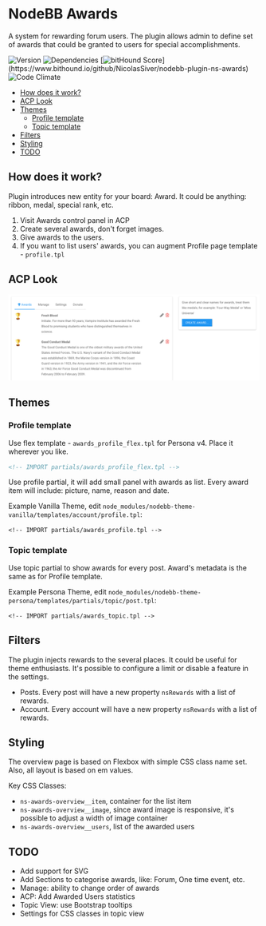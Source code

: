 # NodeBB Awards

A system for rewarding forum users. The plugin allows admin to define set of awards that could be granted to users for special accomplishments.

![Version](https://img.shields.io/npm/v/nodebb-plugin-ns-awards.svg)
![Dependencies](https://david-dm.org/NicolasSiver/nodebb-plugin-ns-awards.svg)
[![bitHound Score](https://www.bithound.io/github/NicolasSiver/nodebb-plugin-ns-awards/badges/score.svg?)](https://www.bithound.io/github/NicolasSiver/nodebb-plugin-ns-awards)
![Code Climate](https://img.shields.io/codeclimate/github/NicolasSiver/nodebb-plugin-ns-awards.svg)

<!-- START doctoc generated TOC please keep comment here to allow auto update -->
<!-- DON'T EDIT THIS SECTION, INSTEAD RE-RUN doctoc TO UPDATE -->
 

- [How does it work?](#how-does-it-work)
- [ACP Look](#acp-look)
- [Themes](#themes)
  - [Profile template](#profile-template)
  - [Topic template](#topic-template)
- [Filters](#filters)
- [Styling](#styling)
- [TODO](#todo)

<!-- END doctoc generated TOC please keep comment here to allow auto update -->

## How does it work?

Plugin introduces new entity for your board: Award. It could be anything: ribbon, medal, special rank, etc.

1. Visit Awards control panel in ACP
2. Create several awards, don't forget images.
3. Give awards to the users.
4. If you want to list users' awards, you can augment Profile page template - `profile.tpl`

## ACP Look

![Admin Panel View](screenshot.png)

## Themes

### Profile template

Use flex template - `awards_profile_flex.tpl` for Persona v4. Place it wherever you like.

```html
<!-- IMPORT partials/awards_profile_flex.tpl -->
```

Use profile partial, it will add small panel with awards as list. Every award item will include: picture, name, reason and date.

Example Vanilla Theme, edit `node_modules/nodebb-theme-vanilla/templates/account/profile.tpl`:

    <!-- IMPORT partials/awards_profile.tpl -->
    
### Topic template

Use topic partial to show awards for every post. Award's metadata is the same as for Profile template.

Example Persona Theme, edit `node_modules/nodebb-theme-persona/templates/partials/topic/post.tpl`:

    <!-- IMPORT partials/awards_topic.tpl -->

## Filters

The plugin injects rewards to the several places. It could be useful for theme enthusiasts. 
It's possible to configure a limit or disable a feature in the settings.

- Posts. Every post will have a new property `nsRewards` with a list of rewards.
- Account. Every account will have a new property `nsRewards` with a list of rewards.

## Styling

The overview page is based on Flexbox with simple CSS class name set. 
Also, all layout is based on em values.

Key CSS Classes:

- `ns-awards-overview__item`, container for the list item
- `ns-awards-overview__image`, since award image is responsive, it's possible to adjust a width of image container
- `ns-awards-overview__users`, list of the awarded users

## TODO

- Add support for SVG
- Add Sections to categorise awards, like: Forum, One time event, etc.
- Manage: ability to change order of awards
- ACP: Add Awarded Users statistics
- Topic View: use Bootstrap tooltips
- Settings for CSS classes in topic view
